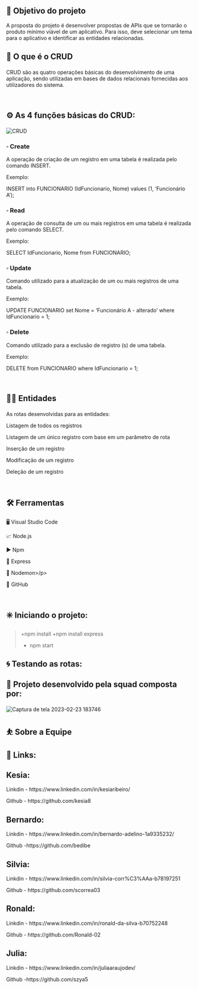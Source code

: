 <h2>🎯 Objetivo do projeto</h2>
  A proposta do projeto é desenvolver propostas de APIs que se tornarão o produto mínimo viável de um aplicativo. Para isso, deve selecionar um tema para o aplicativo e identificar as entidades relacionadas. <br>

<p><h2>🧾 O que é o CRUD</p></h2>

<p>CRUD são as quatro operações básicas do desenvolvimento de uma aplicação, sendo utilizadas em bases de dados relacionais fornecidas aos utilizadores do sistema.</p><br>

<p><h2>⚙️ As 4 funções básicas do CRUD:</p></h2>

![CRUD](https://user-images.githubusercontent.com/112557591/221029329-cb1870f9-df98-4241-9727-52d8b6ba95da.png)

<p><h3>▫️ Create</p></h3>
A operação de criação de um registro em uma tabela é realizada pelo comando INSERT. 
<p>Exemplo:</p>

<p>INSERT into FUNCIONARIO (IdFuncionario, Nome) values (1, ‘Funcionário A’);</p>
  
<p><h3>▫️ Read</p></h3>
<p>A operação de consulta de um ou mais registros em uma tabela é realizada pelo comando SELECT.</p>

<p>Exemplo:</p>
SELECT IdFuncionario, Nome from FUNCIONARIO;

<p><h3>▫️ Update</p></h3>
<p>Comando utilizado para a atualização de um ou mais registros de uma tabela.</p>

<p>Exemplo:</p>
<p>UPDATE FUNCIONARIO set Nome = ‘Funcionário A - alterado’ where IdFuncionario = 1;</p>

<p><h3>▫️ Delete </p></h3>
<p>Comando utilizado para a exclusão de registro (s) de uma tabela.</p>
<p>Exemplo:</p>

<p>DELETE from FUNCIONARIO where IdFuncionario = 1;</p><br>

<p><h2>🧞‍♂️ Entidades</p></h2>

As rotas desenvolvidas para as entidades:

<p> Listagem de todos os registros</p>
<p>Listagem de um único registro com base em um parâmetro de rota</p>
<p>Inserção de um registro</p>
<p>Modificação de um registro</p>
<p>Deleção de um registro</p><br>


<p><h2>🛠️ Ferramentas</p></h2>

<p>🖥️ Visual Studio Code </p>
<p>📈 Node.js</p>
<p>▶️ Npm </p>
<p>🚀 Express</p>
<p>👾 Nodemon>/p>
<p>🤖 GitHub</p>
<br>
<p><h2>✳️ Iniciando o projeto:</p></h2>

>+npm install
>+npm install express
>+ npm start


<p><h2>🌀 Testando as rotas:</p></h2>


<p><h2>👥 Projeto desenvolvido pela squad composta por:</p></h2>

![Captura de tela 2023-02-23 183746](https://user-images.githubusercontent.com/112557591/221044133-4df48607-279e-446e-95b9-6edd654abb7b.jpg)

<h2>⛹ Sobre a Equipe<h2>

<p>🔗 Links:</p>

<h2>Kesia:</h2>
<p> Linkdin - https://www.linkedin.com/in/kesiaribeiro/ </p>
<p>Github - https://github.com/kesia8</p>

<h2>Bernardo:</h2>
<p>Linkdin - https://www.linkedin.com/in/bernardo-adelino-1a9335232/ </p>
<p>Github -https://github.com/bedibe </p> 

<h2>Silvia:</h2>
<p>Linkdin - https://www.linkedin.com/in/silvia-corr%C3%AAa-b78197251 <p>
<p>Github - https://github.com/scorrea03</p>

<h2>Ronald:</h2>
<p>Linkdin - https://www.linkedin.com/in/ronald-da-silva-b70752248 </p>
<p>Github - https://github.com/Ronald-02 </p>

<h2>Julia:</h2>
<p>Linkdin - https://www.linkedin.com/in/juliaaraujodev/ </p>
<p>Github -https://github.com/szya5 </p>
